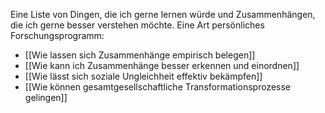 Eine Liste von Dingen, die ich gerne lernen würde und Zusammenhängen, die ich gerne besser verstehen möchte. Eine Art persönliches Forschungsprogramm:

-   [[Wie lassen sich Zusammenhänge empirisch belegen]]
-   [[Wie kann ich Zusammenhänge besser erkennen und einordnen]]
-   [[Wie lässt sich soziale Ungleichheit effektiv bekämpfen]]
-   [[Wie können gesamtgesellschaftliche Transformationsprozesse gelingen]]